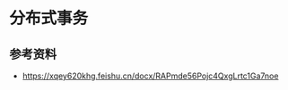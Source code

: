 <!--
 * @Author: shgopher shgopher@gmail.com
 * @Date: 2024-03-05 15:40:52
 * @LastEditors: shgopher shgopher@gmail.com
 * @LastEditTime: 2024-03-05 15:41:02
 * @FilePath: /luban/架构设计基础/分布式理论/分布式事务/README.md
 * @Description: 
 * 
 * Copyright (c) 2024 by shgopher, All Rights Reserved. 
-->
# 分布式事务

## 参考资料
- https://xqey620khg.feishu.cn/docx/RAPmde56Pojc4QxgLrtc1Ga7noe